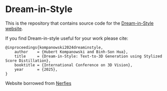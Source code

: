 # Dream-in-Style

This is the repository that contains source code for the [Dream-in-Style website](https://dream-in-style.github.io/).

If you find Dream-in-style useful for your work please cite:
```
@inproceedings{kompanowski2024dreaminstyle,
    author    = {Hubert Kompanowski and Binh-Son Hua},
    title     = {Dream-in-Style: Text-to-3D Generation using Stylized Score Distillation},
    booktitle = {International Conference on 3D Vision},
    year      = {2025},
}
```

Website borrowed from [Nerfies](https://nerfies.github.io/)
